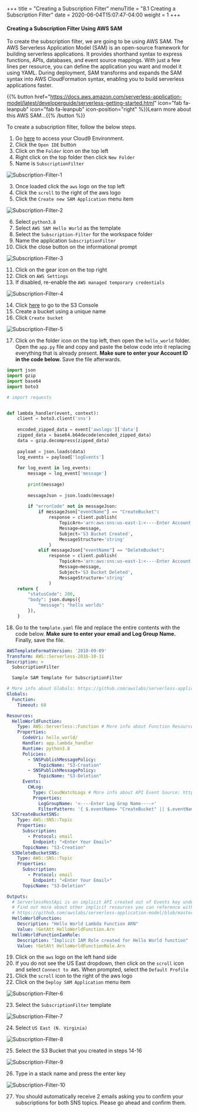 +++
title = "Creating a Subscription Filter"
menuTitle = "8.1 Creating a Subscription Filter"
date = 2020-06-04T15:07:47-04:00
weight = 1
+++

#### Creating a Subscription Filter Using AWS SAM

To create the subscription filter, we are going to be using AWS SAM. The AWS Serverless Application Model (SAM) is an open-source framework for building serverless applications. It provides shorthand syntax to express functions, APIs, databases, and event source mappings. With just a few lines per resource, you can define the application you want and model it using YAML. During deployment, SAM transforms and expands the SAM syntax into AWS CloudFormation syntax, enabling you to build serverless applications faster.


{{% button href="https://docs.aws.amazon.com/serverless-application-model/latest/developerguide/serverless-getting-started.html" icon="fab fa-leanpub" icon="fab fa-leanpub" icon-position="right"  %}}Learn more about this AWS SAM...{{% /button %}}

To create a subscription filter, follow the below steps.

1. Go [here](https://console.aws.amazon.com/cloud9/home?region=us-east-1#) to access your Cloud9 Environment.
2. Click the `Open IDE` button
3. Click on the `Folder` icon on the top left
4. Right click on the top folder then click `New Folder`
5. Name is `SubscriptionFilter`

![Subscription-Filter-1](/images/subscription/Subscription-Filter-1.PNG?classes=shadow)

3. Once loaded click the `aws` logo on the top left
4. Click the `scroll` to the right of the aws logo
5. Click the `Create new SAM Application` menu item

![Subscription-Filter-2](/images/subscription/Subscription-Filter-2.PNG?classes=shadow)

6. Select `python3.8`
7. Select `AWS SAM Hello World` as the template
8. Select the `Subscription-Filter` for the workspace folder
9. Name the application `SubscriptionFilter`
10. Click the close button on the informational prompt

![Subscription-Filter-3](/images/subscription/Subscription-Filter-3.PNG?classes=shadow)

11. Click on the gear icon on the top right
12. Click on `AWS Settings`
13. If disabled, re-enable the `AWS managed temporary credentials`

![Subscription-Filter-4](/images/subscription/Subscription-Filter-4.PNG?classes=shadow)

14. Click [here](https://s3.console.aws.amazon.com/s3/home?region=us-east-1#) to go to the S3 Console
15. Create a bucket using a unique name
16. Click `Create bucket`

![Subscription-Filter-5](/images/subscription/Subscription-Filter-5.PNG?classes=shadow)

17. Click on the folder icon on the top left, then open the `hello_world` folder. Open the `app.py` file and copy and paste the below code into it replacing everything that is already present. **Make sure to enter your Account ID in the code below.** Save the file afterwards.

```python
import json
import gzip
import base64
import boto3

# import requests


def lambda_handler(event, context):
    client = boto3.client('sns')
    
    encoded_zipped_data = event['awslogs']['data']
    zipped_data = base64.b64decode(encoded_zipped_data)
    data = gzip.decompress(zipped_data)
    
    payload = json.loads(data)
    log_events = payload['logEvents']
    
    for log_event in log_events:
        message = log_event['message']
        
        print(message)
        
        messageJson = json.loads(message)
        
        if "errorCode" not in messageJson:
            if messageJson["eventName"] == "CreateBucket":
                response = client.publish(
                    TopicArn='arn:aws:sns:us-east-1:<----Enter Account ID---->:S3-Creation',
                    Message=message,
                    Subject='S3 Bucket Created',
                    MessageStructure='string'
                )
            elif messageJson["eventName"] == "DeleteBucket":
                response = client.publish(
                    TopicArn='arn:aws:sns:us-east-1:<----Enter Account ID---->:S3-Deletion',
                    Message=message,
                    Subject='S3 Bucket Deleted',
                    MessageStructure='string'
                )    
    return {
        "statusCode": 200,
        "body": json.dumps({
            "message": "hello worlds"
        }),
    }
```

18. Go to the `template.yaml` file and replace the entire contents with the code below. **Make sure to enter your email and Log Group Name.** Finally, save the file. 

```yaml
AWSTemplateFormatVersion: '2010-09-09'
Transform: AWS::Serverless-2016-10-31
Description: >
  SubscriptionFilter

  Sample SAM Template for SubscriptionFilter

# More info about Globals: https://github.com/awslabs/serverless-application-model/blob/master/docs/globals.rst
Globals:
  Function:
    Timeout: 60

Resources:
  HelloWorldFunction:
    Type: AWS::Serverless::Function # More info about Function Resource: https://github.com/awslabs/serverless-application-model/blob/master/versions/2016-10-31.md#awsserverlessfunction
    Properties:
      CodeUri: hello_world/
      Handler: app.lambda_handler
      Runtime: python3.8
      Policies:
        - SNSPublishMessagePolicy:
            TopicName: "S3-Creation"
        - SNSPublishMessagePolicy:
            TopicName: "S3-Deletion"
      Events:
        CWLog:
          Type: CloudWatchLogs # More info about API Event Source: https://github.com/awslabs/serverless-application-model/blob/master/versions/2016-10-31.md#api
          Properties:
            LogGroupName: '<----Enter Log Grop Name---->'
            FilterPattern: '{ $.eventName= "CreateBucket" || $.eventName= "DeleteBucket" }'
  S3CreateBucketSNS:  
    Type: AWS::SNS::Topic
    Properties: 
      Subscription: 
        - Protocol: email
          Endpoint: "<Enter Your Email>"
      TopicName: "S3-Creation"
  S3DeleteBucketSNS:  
    Type: AWS::SNS::Topic
    Properties: 
      Subscription: 
        - Protocol: email
          Endpoint: "<Enter Your Email>"
      TopicName: "S3-Deletion"

Outputs:
  # ServerlessRestApi is an implicit API created out of Events key under Serverless::Function
  # Find out more about other implicit resources you can reference within SAM
  # https://github.com/awslabs/serverless-application-model/blob/master/docs/internals/generated_resources.rst#api
  HelloWorldFunction:
    Description: "Hello World Lambda Function ARN"
    Value: !GetAtt HelloWorldFunction.Arn
  HelloWorldFunctionIamRole:
    Description: "Implicit IAM Role created for Hello World function"
    Value: !GetAtt HelloWorldFunctionRole.Arn
```

19. Click on the `aws` logo on the left hand side
20. If you do not see the US East dropdown, then click on the `scroll` icon and select `Connect to AWS`. When prompted, select the `Default Profile`
21. Click the `scroll` icon to the right of the aws logo
22. Click on the `Deploy SAM Application` menu item

![Subscription-Filter-6](/images/subscription/Subscription-Filter-6.PNG?classes=shadow)

23. Select the `SubscriptionFilter` template

![Subscription-Filter-7](/images/subscription/Subscription-Filter-7.PNG?classes=shadow)

24. Select `US East (N. Virginia)`

![Subscription-Filter-8](/images/subscription/Subscription-Filter-8.PNG?classes=shadow)

25. Select the S3 Bucket that you created in steps 14-16

![Subscription-Filter-9](/images/subscription/Subscription-Filter-9.PNG?classes=shadow)

26. Type in a stack name and press the enter key

![Subscription-Filter-10](/images/subscription/Subscription-Filter-10.PNG?classes=shadow)

27. You should automatically receive 2 emails asking you to confirm your subscriptions for both SNS topics. Please go ahead and confirm them. 